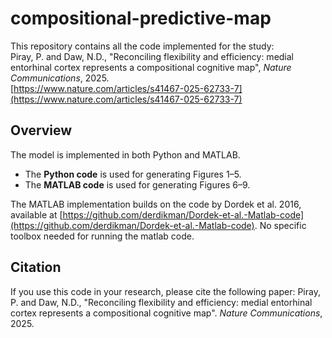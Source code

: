 # compositional-predictive-map

This repository contains all the code implemented for the study:  
Piray, P. and Daw, N.D., "Reconciling flexibility and efficiency: medial entorhinal cortex represents a compositional cognitive map", *Nature Communications*, 2025.  
[https://www.nature.com/articles/s41467-025-62733-7](https://www.nature.com/articles/s41467-025-62733-7)

## Overview

The model is implemented in both Python and MATLAB.  
- The **Python code** is used for generating Figures 1–5.  
- The **MATLAB code** is used for generating Figures 6–9.  

The MATLAB implementation builds on the code by Dordek et al. 2016, available at [https://github.com/derdikman/Dordek-et-al.-Matlab-code](https://github.com/derdikman/Dordek-et-al.-Matlab-code). No specific toolbox needed for running the matlab code. 

## Citation

If you use this code in your research, please cite the following paper:
Piray, P. and Daw, N.D., "Reconciling flexibility and efficiency: medial entorhinal cortex represents a compositional cognitive map". *Nature Communications*, 2025.
